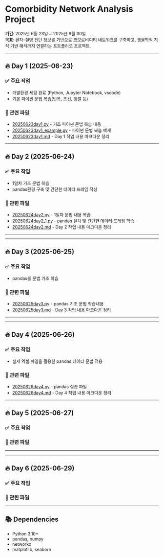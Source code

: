 # Comorbidity Network Analysis Project

**기간**: 2025년 6월 23일 ~ 2025년 9월 30일  
**목표**: 환자-질병 진단 정보를 기반으로 코모르비디티 네트워크를 구축하고, 생물학적 지식 기반 해석까지 연결하는 포트폴리오 프로젝트.

---

## 🔥 Day 1 (2025-06-23)

### ✅ 주요 작업
- 개발환경 세팅 완료 (Python, Jupyter Notebook, vscode)
- 기본 파이썬 문법 복습(반복, 조건, 행렬 등)

### 📂 관련 파일
- [20250623day1.py](week1/day1/20250623day1.py) - 기초 파이썬 문법 복습 내용
- [20250623day1_example.py](week1/day1/20250623day1_example.py) - 파이썬 문법 복습 예제
- [20250623day1.md](week1/day1/20250623day1.md) - Day 1 작업 내용 마크다운 정리

---

## 🔥 Day 2 (2025-06-24)

### ✅ 주요 작업
- 1일차 기초 문법 복습
- pandas환경 구축 및 간단한 데이터 프레임 작성
### 📂 관련 파일
- [20250624day2.py](day2/20250624day2.py) - 1일차 문법 내용 복습
- [20250624day2_1.py](day2/20250624day2_1.py) - pandas 설치 및 간단한 데이터 프레임 학습
- [20250624day2.md](day2/20250624day2.md) - Day 2 작업 내용 마크다운 정리
---

---
## 🔥 Day 3 (2025-06-25)

### ✅ 주요 작업
- pandas를 문법 기초 학습
### 📂 관련 파일
- [20250625day3.py](day3/20250625day3.py) - pandas 기초 문법 학습내용
- [20250625day3.md](day3/20250625day3.md) - Day 3 작업 내용 마크다운 정리
---

---
## 🔥 Day 4 (2025-06-26)

### ✅ 주요 작업
- 실제 엑셀 파일을 활용한 pandas 데이터 문법 적용
### 📂 관련 파일
- [20250626day4.py](day4/20250626day4.py) - pandas 실습 파일
- [20250626day4.md](day4/20250626day4.md) - Day 4 작업 내용 마크다운 정리
---
## 🔥 Day 5 (2025-06-27)

### ✅ 주요 작업

### 📂 관련 파일
---

---
## 🔥 Day 6 (2025-06-29)

### ✅ 주요 작업

### 📂 관련 파일
---


## 📚 Dependencies
- Python 3.10+
- pandas, numpy
- networkx
- matplotlib, seaborn
